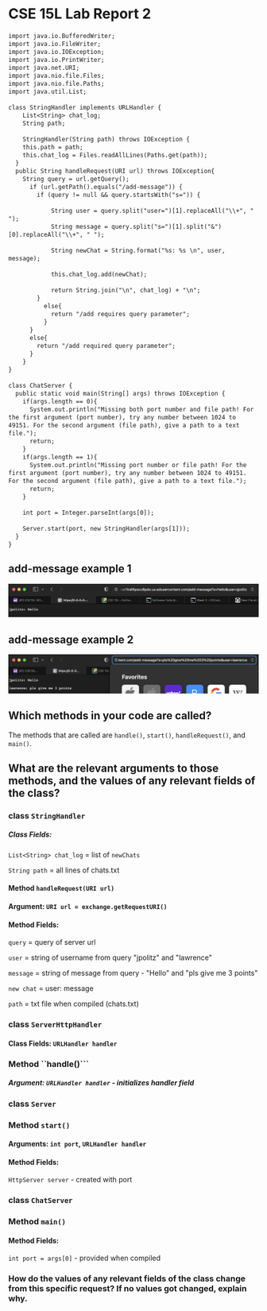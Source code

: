 # CSE 15L Lab Report 2

```
import java.io.BufferedWriter;
import java.io.FileWriter;
import java.io.IOException;
import java.io.PrintWriter;
import java.net.URI;
import java.nio.file.Files;
import java.nio.file.Paths;
import java.util.List;

class StringHandler implements URLHandler {
    List<String> chat_log;
    String path;

    StringHandler(String path) throws IOException {
    this.path = path;
    this.chat_log = Files.readAllLines(Paths.get(path));
  }
  public String handleRequest(URI url) throws IOException{
    String query = url.getQuery();
      if (url.getPath().equals("/add-message")) {
        if (query != null && query.startsWith("s=")) {

            String user = query.split("user=")[1].replaceAll("\\+", " ");
            String message = query.split("s=")[1].split("&")[0].replaceAll("\\+", " ");

            String newChat = String.format("%s: %s \n", user, message);

            this.chat_log.add(newChat);

            return String.join("\n", chat_log) + "\n";
        }
          else{
            return "/add requires query parameter";
          }
      }
      else{
        return "/add required query parameter";
      }
    }
}

class ChatServer {
  public static void main(String[] args) throws IOException {
    if(args.length == 0){
      System.out.println("Missing both port number and file path! For the first argument (port number), try any number between 1024 to 49151. For the second argument (file path), give a path to a text file.");
      return;
    }
    if(args.length == 1){
      System.out.println("Missing port number or file path! For the first argument (port number), try any number between 1024 to 49151. For the second argument (file path), give a path to a text file.");
      return;
    }

    int port = Integer.parseInt(args[0]);

    Server.start(port, new StringHandler(args[1]));
  }
}
```
## add-message example 1
![IMAGE](ex1.png)

## add-message example 2
![IMAGE](ex2.png)

## Which methods in your code are called?
The methods that are called are ```handle()```,  ```start()```, ```handleRequest()```, and ```main()```.

## What are the relevant arguments to those methods, and the values of any relevant fields of the class?
### class ```StringHandler```

##### Class Fields:

```List<String> chat_log``` = list of ```newChats```

```String path``` = all lines of chats.txt

#### Method ```handleRequest(URI url)```

#### Argument: ```URI url = exchange.getRequestURI()```

#### Method Fields: 

```query``` = query of server url 

```user``` = string of username from query "jpolitz" and "lawrence"

```message``` = string of message from query - "Hello" and "pls give me 3 points"

```new chat``` = user: message

```path``` = txt file when compiled (chats.txt)

### class ```ServerHttpHandler```

#### Class Fields: ```URLHandler handler```
    
### Method ``handle()```

##### Argument: ```URLHandler handler``` - initializes handler field

### class ```Server```
### Method ```start()```

#### Arguments: ```int port```, ```URLHandler handler```

#### Method Fields: 

```HttpServer server``` - created with port

### class ```ChatServer```
### Method ```main()```

#### Method Fields: 
```int port = args[0]``` - provided when compiled

### How do the values of any relevant fields of the class change from this specific request? If no values got changed, explain why.
